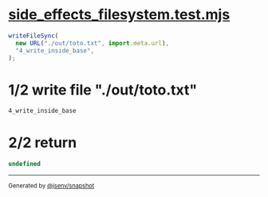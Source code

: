 # [side_effects_filesystem.test.mjs](../../side_effects_filesystem.test.mjs)

```js
writeFileSync(
  new URL("./out/toto.txt", import.meta.url),
  "4_write_inside_base",
);
```

# 1/2 write file "./out/toto.txt"

```txt
4_write_inside_base
```

# 2/2 return

```js
undefined
```

---

<sub>
  Generated by <a href="https://github.com/jsenv/core/tree/main/packages/independent/snapshot">@jsenv/snapshot</a>
</sub>
